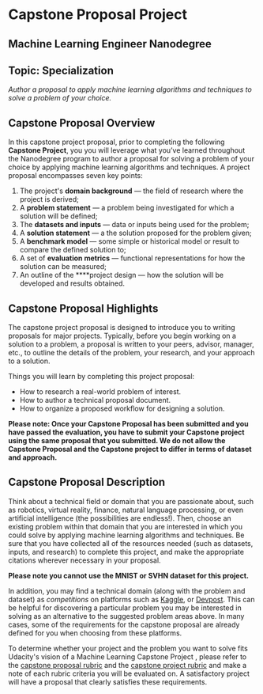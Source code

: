 # Capstone Proposal Project
## Machine Learning Engineer Nanodegree
## Topic: Specialization

*Author a proposal to apply machine learning algorithms and techniques to solve a problem of your choice.*

## Capstone Proposal Overview
In this capstone project proposal, prior to completing the following **Capstone Project**, you you will leverage what you’ve learned throughout the Nanodegree program to author a proposal for solving a problem of your choice by applying machine learning algorithms and techniques. A project proposal encompasses seven key points:

1. The project's **domain background** — the field of research where the project is derived;
2. A **problem statement** — a problem being investigated for which a solution will be defined;
3. The **datasets and inputs** — data or inputs being used for the problem;
4. A **solution statement** — a the solution proposed for the problem given;
5. A **benchmark model** — some simple or historical model or result to compare the defined solution to;
6. A set of **evaluation metrics** — functional representations for how the solution can be measured;
7. An outline of the ****project design — how the solution will be developed and results obtained.

## Capstone Proposal Highlights
The capstone project proposal is designed to introduce you to writing proposals for major projects. Typically, before you begin working on a solution to a problem, a proposal is written to your peers, advisor, manager, etc., to outline the details of the problem, your research, and your approach to a solution.

Things you will learn by completing this project proposal:

* How to research a real-world problem of interest.
* How to author a technical proposal document.
* How to organize a proposed workflow for designing a solution.

**Please note: Once your Capstone Proposal has been submitted and you have passed the evaluation, you have to submit your Capstone project using the same proposal that you submitted. We do not allow the Capstone Proposal and the Capstone project to differ in terms of dataset and approach.**

## Capstone Proposal Description
Think about a technical field or domain that you are passionate about, such as robotics, virtual reality, finance, natural language processing, or even artificial intelligence (the possibilities are endless!). Then, choose an existing problem within that domain that you are interested in which you could solve by applying machine learning algorithms and techniques. Be sure that you have collected all of the resources needed (such as datasets, inputs, and research) to complete this project, and make the appropriate citations wherever necessary in your proposal.

**Please note you cannot use the MNIST or SVHN dataset for this project.**

In addition, you may find a technical domain (along with the problem and dataset) as *competitions* on platforms such as [Kaggle](http://kaggle.com/), or [Devpost](http://devpost.com/). This can be helpful for discovering a particular problem you may be interested in solving as an alternative to the suggested problem areas above. In many cases, some of the requirements for the capstone proposal are already defined for you when choosing from these platforms.

To determine whether your project and the problem you want to solve fits Udacity's vision of a Machine Learning Capstone Project , please refer to the [capstone proposal rubric]() and the [capstone project rubric]() and make a note of each rubric criteria you will be evaluated on. A satisfactory project will have a proposal that clearly satisfies these requirements.
